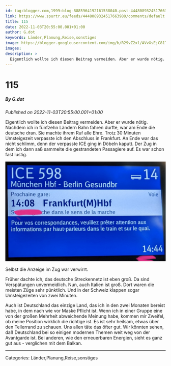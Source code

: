 ```yaml
---
id: tag:blogger.com,1999:blog-8885964192161538040.post-4448089324517663989
link: https://www.spurtr.eu/feeds/4448089324517663989/comments/default
title: 115
date: 2022-11-03T20:55:00.001+01:00
author: G.dot
keywords: Länder,Planung,Reise,sonstiges
image: https://blogger.googleusercontent.com/img/b/R29vZ2xl/AVvXsEjC81T3iibi_VXDr_j0rxi1bbY-0cXzTTTNhQBLpioFmYzbs8yFG3JY82YC6SyP3HUob3GHFKXWsCekyEzTHmtjgDInQUaVJXi3Ki4HlV8fw09GR43rMJ47DaHJo6d4PSo-NiXd4Z7SLXk/s72-c/1667494594280547-0.png
images: 
description: >
  Eigentlich wollte ich diesen Beitrag vermeiden. Aber er wurde nötig. Nachdem ich in fünfzehn Ländern Bahn fahren durfte, war am Ende die deutsche dran. Sie machte ihrem Ruf alle Ehre. Trotz 30 Minuten Umsteigezeit verpasste ich den Abschluss in Frankfurt. An Ende war das nicht schlimm, denn der verpasste ICE
---
```

# 115
##### By G.dot
_Published on 2022-11-03T20:55:00.001+01:00_

Eigentlich wollte ich diesen Beitrag vermeiden. Aber er wurde nötig. Nachdem ich in fünfzehn Ländern Bahn fahren durfte, war am Ende die deutsche dran. Sie machte ihrem Ruf alle Ehre. Trotz 30 Minuten Umsteigezeit verpasste ich den Abschluss in Frankfurt. An Ende war das nicht schlimm, denn der verpasste ICE ging in Döbeln kaputt. Der Zug in dem ich dann saß sammelte die gestrandeten Passagiere auf. Es war schon fast lustig.

  

[![](../assets/1667494594280547-0.png)](../assets/1667494594280547-0.png)

  

Selbst die Anzeige im Zug war verwirrt.

Früher dachte ich, das deutsche Streckennetz ist eben groß. Da sind Verspätungen unvermeidlich. Nun, auch Italien ist groß. Dort waren die meisten Züge sehr pünktlich. Und in der Schweiz klappen sogar Umsteigezeiten von zwei Minuten.

Auch ist Deutschland das einzige Land, das ich in den zwei Monaten bereist habe, in dem nach wie vor Maske Pflicht ist. Wenn ich in einer Gruppe eine von der großen Mehrheit abweichende Meinung habe, kommen mir Zweifel, ob meine Position wirklich die richtige ist. Es ist sehr heilsam, etwas über den Tellerrand zu schauen. Uns allen täte das öfter gut. Wir könnten sehen, daß Deutschland bei so einigen modernen Themen weit weg von der Avantgarde ist. Bei anderen, wie den erneuerbaren Energien, sieht es ganz gut aus - verglichen mit dem Balkan.

---
Categories: Länder,Planung,Reise,sonstiges